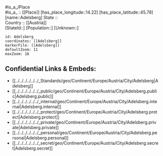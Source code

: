 ﻿---
location: [45.78,14.22] 
mapzoom: [7,12] 
mapmarker: city 
type: City
tags:
- geo/City


SpocWebEntityId: 28668
isDeleted: false
confidential: public

---
#is_a_/Place  
#is_a_ :: [[Place]] 
[has_place_longitude::14.22] 
[has_place_latitude::45.78] 
[name::Adelsberg] 
State ::  
Country :: [[Austria]]  
[StateId::] 
[Population::] 
[Unknown::] 


```leaflet
id: Adelsberg
coordinates: [[Adelsberg]] 
markerFile: [[Adelsberg]] 
defaultZoom: 11 
maxZoom: 18
```


## Confidential Links & Embeds: 
- [[../../../../../../_Standards/geo/Continent/Europe/Austria/City/Adelsberg|Adelsberg]] 
- [[../../../../../../_public/geo/Continent/Europe/Austria/City/Adelsberg.public|Adelsberg.public]] 
- [[../../../../../../_internal/geo/Continent/Europe/Austria/City/Adelsberg.internal|Adelsberg.internal]] 
- [[../../../../../../_protect/geo/Continent/Europe/Austria/City/Adelsberg.protect|Adelsberg.protect]] 
- [[../../../../../../_private/geo/Continent/Europe/Austria/City/Adelsberg.private|Adelsberg.private]] 
- [[../../../../../../_personal/geo/Continent/Europe/Austria/City/Adelsberg.personal|Adelsberg.personal]] 
- [[../../../../../../_secret/geo/Continent/Europe/Austria/City/Adelsberg.secret|Adelsberg.secret]] 
